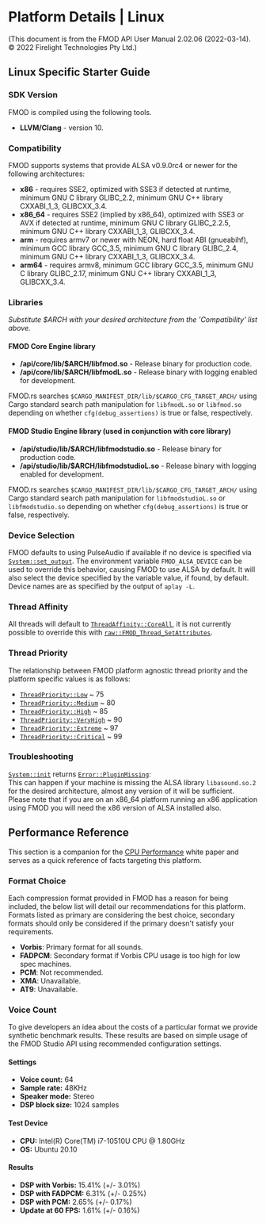 # Platform Details | Linux

(This document is from the FMOD API User Manual 2.02.06 (2022-03-14). © 2022 Firelight Technologies Pty Ltd.)
<!-- This markdown is generated by docgen. Do not edit by hand. -->

  ## Linux Specific Starter Guide

 ### SDK Version

 FMOD is compiled using the following tools.

  - **LLVM/Clang** - version 10.
 
 ### Compatibility

 FMOD supports systems that provide ALSA v0.9.0rc4 or newer for the following architectures:

  - **x86** - requires SSE2, optimized with SSE3 if detected at runtime, minimum GNU C library GLIBC_2.2, minimum GNU C++ library CXXABI_1_3, GLIBCXX_3.4.
 - **x86_64** - requires SSE2 (implied by x86_64), optimized with SSE3 or AVX if detected at runtime, minimum GNU C library GLIBC_2.2.5, minimum GNU C++ library CXXABI_1_3, GLIBCXX_3.4.
 - **arm** - requires armv7 or newer with NEON, hard float ABI (gnueabihf), minimum GCC library GCC_3.5, minimum GNU C library GLIBC_2.4, minimum GNU C++ library CXXABI_1_3, GLIBCXX_3.4.
 - **arm64** - requires armv8, minimum GCC library GCC_3.5, minimum GNU C library GLIBC_2.17, minimum GNU C++ library CXXABI_1_3, GLIBCXX_3.4.
 
 ### Libraries

 *Substitute $ARCH with your desired architecture from the 'Compatibility' list above.*

 #### FMOD Core Engine library

  - **/api/core/lib/$ARCH/libfmod.so** - Release binary for production code.
 - **/api/core/lib/$ARCH/libfmodL.so** - Release binary with logging enabled for development.
 
 
<pre class="ignore" style="white-space:normal;font:inherit;">
FMOD.rs searches <code>$CARGO_MANIFEST_DIR/lib/$CARGO_CFG_TARGET_ARCH/</code>
using Cargo standard search path manipulation for <code>libfmodL.so</code> or
<code>libfmod.so</code> depending on whether <code>cfg(debug_assertions)</code>
is true or false, respectively.
</pre>

#### FMOD Studio Engine library (used in conjunction with core library)

  - **/api/studio/lib/$ARCH/libfmodstudio.so** - Release binary for production code.
 - **/api/studio/lib/$ARCH/libfmodstudioL.so** - Release binary with logging enabled for development.
 
 
<pre class="ignore" style="white-space:normal;font:inherit;">
FMOD.rs searches <code>$CARGO_MANIFEST_DIR/lib/$CARGO_CFG_TARGET_ARCH/</code>
using Cargo standard search path manipulation for <code>libfmodstudioL.so</code>
or <code>libfmodstudio.so</code> depending on whether
<code>cfg(debug_assertions)</code> is true or false, respectively.
</pre>

### Device Selection

 FMOD defaults to using PulseAudio if available if no device is specified via [`System::set_output`](System::set_output "Sets the type of output interface used to run the mixer."). The environment variable `FMOD_ALSA_DEVICE` can be used to override this behavior, causing FMOD to use ALSA by default. It will also select the device specified by the variable value, if found, by default. Device names are as specified by the output of `aplay -L`.

 ### Thread Affinity

 All threads will default to [`ThreadAffinity::CoreAll`](ThreadAffinity::CoreAll ""), it is not currently possible to override this with [`raw::FMOD_Thread_SetAttributes`](raw::FMOD_Thread_SetAttributes "Specify the affinity, priority and stack size for all FMOD created threads.").

 ### Thread Priority

 The relationship between FMOD platform agnostic thread priority and the platform specific values is as follows:

  - [`ThreadPriority::Low`](ThreadPriority::Low "") ~ 75
 - [`ThreadPriority::Medium`](ThreadPriority::Medium "") ~ 80
 - [`ThreadPriority::High`](ThreadPriority::High "") ~ 85
 - [`ThreadPriority::VeryHigh`](ThreadPriority::VeryHigh "") ~ 90
 - [`ThreadPriority::Extreme`](ThreadPriority::Extreme "") ~ 97
 - [`ThreadPriority::Critical`](ThreadPriority::Critical "") ~ 99
 
 ### Troubleshooting

 [`System::init`](System::init "Initialize the system object and prepare FMOD for playback.") returns [`Error::PluginMissing`](Error::PluginMissing ""):  
 This can happen if your machine is missing the ALSA library `libasound.so.2` for the desired architecture, almost any version of it will be sufficient. Please note that if you are on an x86_64 platform running an x86 application using FMOD you will need the x86 version of ALSA installed also.

 ## Performance Reference

 This section is a companion for the [CPU Performance](<https://fmod.com/resources/documentation-api?version=2.02&page=white-papers-cpu-performance.html>) white paper and serves as a quick reference of facts targeting this platform.

 ### Format Choice

 Each compression format provided in FMOD has a reason for being included, the below list will detail our recommendations for this platform. Formats listed as primary are considering the best choice, secondary formats should only be considered if the primary doesn't satisfy your requirements.

  - **Vorbis**: Primary format for all sounds.
 - **FADPCM**: Secondary format if Vorbis CPU usage is too high for low spec machines.
 - **PCM**: Not recommended.
 - **XMA**: Unavailable.
 - **AT9**: Unavailable.
 
 ### Voice Count

 To give developers an idea about the costs of a particular format we provide synthetic benchmark results. These results are based on simple usage of the FMOD Studio API using recommended configuration settings.

 #### Settings

  - **Voice count:** 64
 - **Sample rate:** 48KHz
 - **Speaker mode:** Stereo
 - **DSP block size:** 1024 samples
 
 #### Test Device

  - **CPU:** Intel(R) Core(TM) i7-10510U CPU @ 1.80GHz
 - **OS:** Ubuntu 20.10
 
 #### Results

  - **DSP with Vorbis:** 15.41% (+/- 3.01%)
 - **DSP with FADPCM:** 6.31% (+/- 0.25%)
 - **DSP with PCM:** 2.65% (+/- 0.17%)
 - **Update at 60 FPS:** 1.61% (+/- 0.16%)
 
